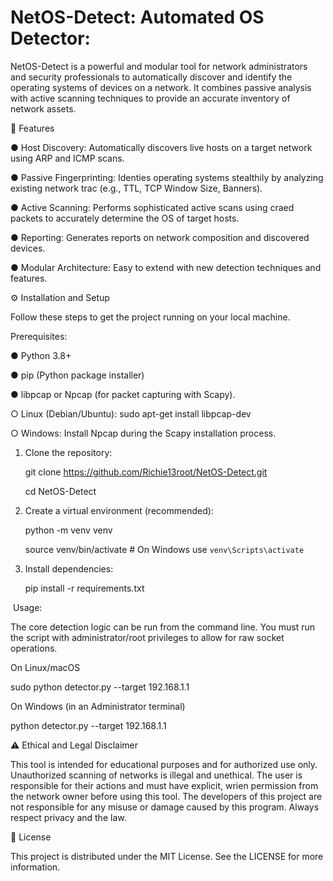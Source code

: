 # NetOS-Detect: Automated OS Detector:

NetOS-Detect is a powerful and modular tool for network administrators and security
professionals to automatically discover and identify the operating systems of devices
on a network. It combines passive analysis with active scanning techniques to provide
an accurate inventory of network assets.

🚀 Features

● Host Discovery: Automatically discovers live hosts on a target network using ARP
and ICMP scans.

● Passive Fingerprinting: Identies operating systems stealthily by analyzing
existing network trac (e.g., TTL, TCP Window Size, Banners).

● Active Scanning: Performs sophisticated active scans using craed packets to
accurately determine the OS of target hosts.

● Reporting: Generates reports on network composition and discovered devices.

● Modular Architecture: Easy to extend with new detection techniques and
features.

⚙️ Installation and Setup

Follow these steps to get the project running on your local machine.

Prerequisites:

● Python 3.8+

● pip (Python package installer)

● libpcap or Npcap (for packet capturing with Scapy).

○ Linux (Debian/Ubuntu): sudo apt-get install libpcap-dev

○ Windows: Install Npcap during the Scapy installation process.

1. Clone the repository:

   
   git clone https://github.com/Richie13root/NetOS-Detect.git

   cd NetOS-Detect

2. Create a virtual environment (recommended):
   
   python -m venv venv
   
   source venv/bin/activate # On Windows use `venv\Scripts\activate`

3. Install dependencies:
   
   pip install -r requirements.txt

 ️ Usage:
 
  The core detection logic can be run from the command line. You must run the script
  with administrator/root privileges to allow for raw socket operations.

  On Linux/macOS

  sudo python detector.py --target 192.168.1.1

  On Windows (in an Administrator terminal)

  python detector.py --target 192.168.1.1  

  ⚠️ Ethical and Legal Disclaimer
  
This tool is intended for educational purposes and for authorized use only.
Unauthorized scanning of networks is illegal and unethical. The user is responsible for
their actions and must have explicit, wrien permission from the network owner
before using this tool. The developers of this project are not responsible for any
misuse or damage caused by this program. Always respect privacy and the law.

 📄 License
 
This project is distributed under the MIT License. See the LICENSE for more
information.




